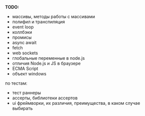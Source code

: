 **TODO:**

- массивы, методы работы с массивами
- полифил и транспиляция
- event loop
- коллбэки
- промисы
- async await
- fetch
- web sockets
- глобальные переменные в node.js
- отличия Node.js и JS в браузере
- ECMA Script 
- объект windows

по тестам:
- тест раннеры
- ассерты, библиотеки ассертов
- ui фреймворки, их различия, преимущества, в каком случае выбирать
